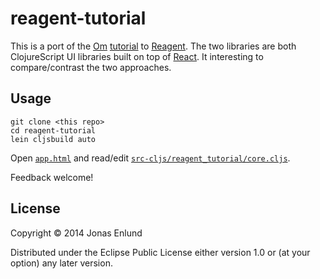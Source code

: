 # reagent-tutorial

This is a port of the [Om](https://github.com/swannodette/om)
[tutorial](https://github.com/swannodette/om/wiki/Tutorial) to
[Reagent](https://github.com/holmsand/reagent). The two libraries
are both ClojureScript UI libraries built on top of
[React](http://facebook.github.io/react/). It interesting to
compare/contrast the two approaches.

## Usage

    git clone <this repo>
    cd reagent-tutorial
    lein cljsbuild auto

Open [`app.html`]() and read/edit [`src-cljs/reagent_tutorial/core.cljs`]().

Feedback welcome!

## License

Copyright © 2014 Jonas Enlund

Distributed under the Eclipse Public License either version 1.0 or (at
your option) any later version.
